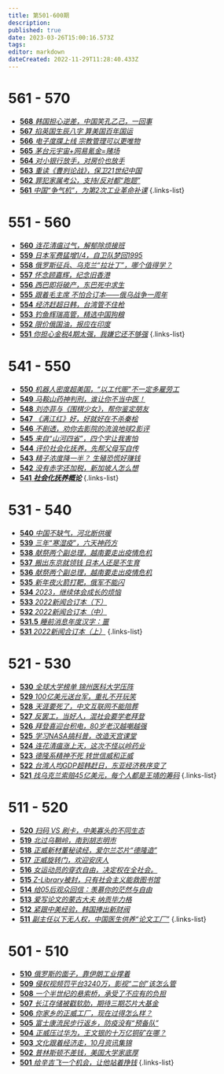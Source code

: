 ```yaml
---
title: 第501-600期
description: 
published: true
date: 2023-03-26T15:00:16.573Z
tags: 
editor: markdown
dateCreated: 2022-11-29T11:28:40.433Z
---
```


# 561 - 570
- [**568** *韩国担心逆差，中国笑孔乙己，一回事*](./501-600/568.md)
- [**567** *掐英国生辰八字 算美国百年国运*](./501-600/567.md)
- [**566** *电子度牒上线 宗教管理可以更唯物*](./501-600/566.md)
- [**565** *茅台元宇宙+网易氪金=赌场*](./501-600/565.md)
- [**564** *对小银行放手，对房价也放手*](./501-600/564.md)
- [**563** *重读《曹刿论战》，保卫21世纪中国*](./501-600/563.md)
- [**562** *罪犯家属考公，支持/反对都“跑题”*](./501-600/562.md)
- [**561** *中国“争气机”，为第2次工业革命补课*](./501-600/561.md)
{.links-list}

# 551 - 560
- [**560** *连花清瘟过气，解郁除烦接班*](./501-600/560.md)
- [**559** *日本军费猛增1/4，自卫队梦回1995*](./501-600/559.md)
- [**558** *俄罗斯征兵、乌克兰“拉壮丁”，哪个值得学？*](./501-600/558.md)
- [**557** *怀念顾嘉辉，纪念旧香港*](./501-600/557.md)
- [**556** *西巴即将破产，东巴死中求生*](./501-600/556.md)
- [**555** *跟着毛主席 不怕合订本——俄乌战争一周年*](./501-600/555.md)
- [**554** *经济赶超日韩，台湾管不住枪*](./501-600/554.md)
- [**553** *钓鱼辉瑞高管，精选中国狗粮*](./501-600/553.md)
- [**552** *限价俄国油，报应在印度*](./501-600/552.md)
- [**551** *你担心金税4期太强，我嫌它还不够强*](./501-600/551.md)
{.links-list}

# 541 - 550
- [**550** *机器人密度超美国，“以工代赈”不一定多雇劳工*](./501-600/550.md)
- [**549** *马鞍山药神判刑，谁让你不当中医！*](./501-600/549.md)
- [**548** *刘亦菲与《围棋少女》，帮你鉴定朋友*](./501-600/548.md)
- [**547** *《满江红》好，好就好在不杀秦桧*](./501-600/547.md)
- [**546** *不剧透，劝你去影院的流浪地球2影评*](./501-600/546.md)
- [**545** *来自“山河四省”，四个字让我害怕*](./501-600/545.md)
- [**544** *评价社会化抚养，先帮父母写自传*](./501-600/544.md)
- [**543** *精子浓度降一半？ 生殖恐慌好赚钱*](./501-600/543.md)
- [**542** *没有赤字还加税，新加坡人怎么想*](./501-600/542.md)
- [**541** ***社会化抚养概论***](./501-600/541.md)
{.links-list}

# 531 - 540
- [**540** *中国不缺气，河北断供暖*](./501-600/540.md)
- [**539** *三年“寒湿疫”，六天神药方*](./501-600/539.md)
- [**538** *献祭两个副总理，越南要走出疫情危机*](./501-600/538.md)
- [**537** *搬出东京就领钱 日本人还是不生育*](./501-600/537.md)
- [**536** *献祭两个副总理，越南要走出疫情危机*](./501-600/536.md)
- [**535** *新年夜火箭打靶，俄军不能闪*](./501-600/535.md)
- [**534** *2023，继续体会成长的烦恼*](./501-600/534.md)
- [**533** *2022新闻合订本（下）*](./501-600/533.md)
- [**532** *2022新闻合订本（中）*](./501-600/532.md)
- [**531.5** *睡前消息年度汉字：噩*](531-2)
- [**531** *2022新闻合订本（上）*](./501-600/531.md)
{.links-list}

# 521 - 530
- [**530** *全球大学榜单 锦州医科大学压阵*](./501-600/530.md)
- [**529** *100亿美元送台军，重礼不开玩笑*](./501-600/529.md)
- [**528** *天涯要死了，中文互联网不能陪葬*](./501-600/528.md)
- [**527** *反罢工，当好人，混社会要学老拜登*](./501-600/527.md)
- [**526** *拜登喜迎台积电，80岁老汉越嘲越强*](./501-600/526.md)
- [**525** *学习NASA搞科普，改造天宫课堂*](./501-600/525.md)
- [**524** *连花清瘟涨上天，这次不怪以岭药业*](./501-600/524.md)
- [**523** *德隆系精神不死 转世信威和正威*](./501-600/523.md)
- [**522** *台湾人均GDP超韩赶日，东亚经济秩序变了*](./501-600/522.md)
- [**521** *找乌克兰索赔45亿美元，每个人都是王靖的筹码*](./501-600/521.md)
{.links-list}

# 511 - 520
- [**520** *扫码 VS 刷卡，中美寡头的不同生态*](./501-600/520.md)
- [**519** *北过乌鞘岭，南到胡志明市*](./501-600/519.md)
- [**518** *正威新材董秘读经，爱尔兰芯片“德隆造”*](./501-600/518.md)
- [**517** *正威旋转门，欢迎安庆人*](./501-600/517.md)
- [**516** *女运动员的穿衣自由，决定权在全社会。*](./501-600/516.md)
- [**515** *Z-Library被封，只有社会主义能救图书馆*](./501-600/515.md)
- [**514** *给05后观众回信：羡慕你的茫然与自由*](./501-600/514.md)
- [**513** *爱写论文的蒙古大夫 纳贡毕力格*](./501-600/513.md)
- [**512** *紧跟中美经验，韩国捧出新财阀*](./501-600/512.md)
- [**511** *副主任以下无人权，中国医生供养“论文工厂”*](./501-600/511.md)
{.links-list}

# 501 - 510
- [**510** *俄罗斯的面子，靠伊朗工业撑着*](./501-600/510.md)
- [**509** *侵权视频罚平台3240万，影视“二创”该怎么管*](./501-600/509.md)
- [**508** *一个半世纪的悬索桥，承受了不应有的负担*](./501-600/508.md)
- [**507** *长江存储被戳软肋，期待三期芯片大基金*](./501-600/507.md)
- [**506** *你家乡的正威工厂，现在过得怎么样？*](./501-600/506.md)
- [**505** *富士康流民步行返乡，防疫没有“预备队”*](./501-600/505.md)
- [**504** *正威压过华为，王文银的十万亿铜矿在哪？*](./501-600/504.md)
- [**503** *文化跟着经济走，10月资讯集锦*](./501-600/503.md)
- [**502** *普林斯顿不差钱，美国大学家底厚*](./501-600/502.md)
- [**501** *给辛吉飞一个机会，让他站着挣钱*](./501-600/501.md)
{.links-list}
